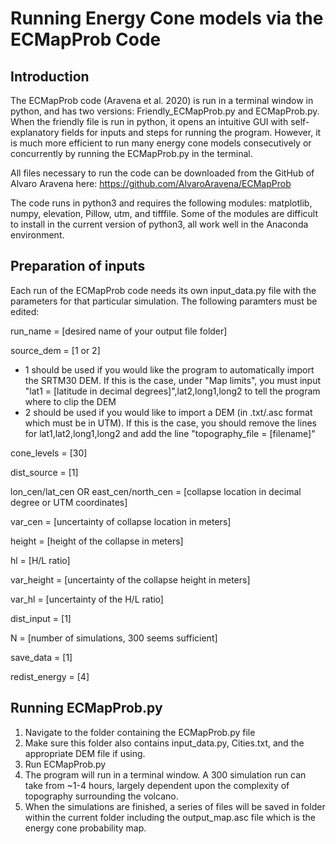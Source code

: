 # Running Energy Cone models via the ECMapProb Code

## Introduction

The ECMapProb code (Aravena et al. 2020) is run in a terminal window in python, and has two versions: Friendly_ECMapProb.py and ECMapProb.py. When the friendly file is run in python, it opens an intuitive GUI with self-explanatory fields for inputs and steps for running the program. However, it is much more efficient to run many energy cone models consecutively or concurrently by running the ECMapProb.py in the terminal.

All files necessary to run the code can be downloaded from the GitHub of Alvaro Aravena here: https://github.com/AlvaroAravena/ECMapProb

The code runs in python3 and requires the following modules: matplotlib, numpy, elevation, Pillow, utm, and tifffile. Some of the modules are difficult to install in the current version of python3, all work well in the Anaconda environment.

## Preparation of inputs

Each run of the ECMapProb code needs its own input_data.py file with the parameters for that particular simulation. The following paramters must be edited:

run_name = [desired name of your output file folder]

source_dem = [1 or 2]
- 1 should be used if you would like the program to automatically import the SRTM30 DEM. If this is the case, under "Map limits", you must input "lat1 = [latitude in decimal degrees]",lat2,long1,long2 to tell the program where to clip the DEM
- 2 should be used if you would like to import a DEM (in .txt/.asc format which must be in UTM). If this is the case, you should remove the lines for lat1,lat2,long1,long2 and add the line "topography_file = [filename]"

cone_levels = [30]

dist_source = [1]

lon_cen/lat_cen OR east_cen/north_cen = [collapse location in decimal degree or UTM coordinates]

var_cen = [uncertainty of collapse location in meters]

height = [height of the collapse in meters]

hl = [H/L ratio]

var_height = [uncertainty of the collapse height in meters]

var_hl = [uncertainty of the H/L ratio]

dist_input = [1]

N = [number of simulations, 300 seems sufficient]

save_data = [1]

redist_energy = [4]

## Running ECMapProb.py

1. Navigate to the folder containing the ECMapProb.py file
2. Make sure this folder also contains input_data.py, Cities.txt, and the appropriate DEM file if using.
3. Run ECMapProb.py
4. The program will run in a terminal window. A 300 simulation run can take from ~1-4 hours, largely dependent upon the complexity of topography surrounding the volcano.
5. When the simulations are finished, a series of files will be saved in folder within the current folder including the output_map.asc file which is the energy cone probability map.
